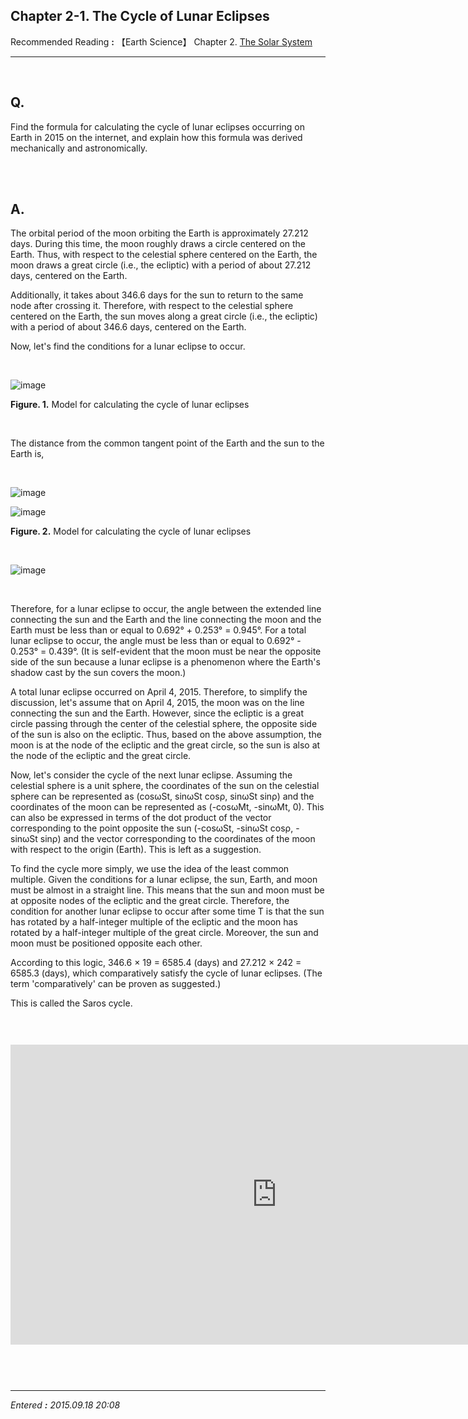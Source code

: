 ## **Chapter 2-1. The Cycle of Lunar Eclipses** 

Recommended Reading **:** 【Earth Science】 Chapter 2. [The Solar System](https://jb243.github.io/pages/345)

---

<br>

## **Q.** 

Find the formula for calculating the cycle of lunar eclipses occurring on Earth in 2015 on the internet, and explain how this formula was derived mechanically and astronomically.

<br>

<br>

## **A.**

The orbital period of the moon orbiting the Earth is approximately 27.212 days. During this time, the moon roughly draws a circle centered on the Earth. Thus, with respect to the celestial sphere centered on the Earth, the moon draws a great circle (i.e., the ecliptic) with a period of about 27.212 days, centered on the Earth.

Additionally, it takes about 346.6 days for the sun to return to the same node after crossing it. Therefore, with respect to the celestial sphere centered on the Earth, the sun moves along a great circle (i.e., the ecliptic) with a period of about 346.6 days, centered on the Earth.

Now, let's find the conditions for a lunar eclipse to occur.

<br>

![image](https://github.com/user-attachments/assets/af6c2ddf-341f-4f76-afcd-89abe06a9304)

**Figure. 1.** Model for calculating the cycle of lunar eclipses

<br>

The distance from the common tangent point of the Earth and the sun to the Earth is,

<br>

![image](https://github.com/user-attachments/assets/53aea664-8635-498d-8e5d-b4db6db6355b)

![image](https://github.com/user-attachments/assets/f863441f-f6dc-4a54-b388-0ca9b9fe4447)

**Figure. 2.** Model for calculating the cycle of lunar eclipses

<br>

![image](https://github.com/user-attachments/assets/bfa2d0ce-1bc3-4e16-95bd-e2a26d6f39f9)

<br>

Therefore, for a lunar eclipse to occur, the angle between the extended line connecting the sun and the Earth and the line connecting the moon and the Earth must be less than or equal to 0.692° + 0.253° = 0.945°. For a total lunar eclipse to occur, the angle must be less than or equal to 0.692° - 0.253° = 0.439°. (It is self-evident that the moon must be near the opposite side of the sun because a lunar eclipse is a phenomenon where the Earth's shadow cast by the sun covers the moon.)

A total lunar eclipse occurred on April 4, 2015. Therefore, to simplify the discussion, let's assume that on April 4, 2015, the moon was on the line connecting the sun and the Earth. However, since the ecliptic is a great circle passing through the center of the celestial sphere, the opposite side of the sun is also on the ecliptic. Thus, based on the above assumption, the moon is at the node of the ecliptic and the great circle, so the sun is also at the node of the ecliptic and the great circle.

Now, let's consider the cycle of the next lunar eclipse. Assuming the celestial sphere is a unit sphere, the coordinates of the sun on the celestial sphere can be represented as (cosωSt, sinωSt cosρ, sinωSt sinρ) and the coordinates of the moon can be represented as (-cosωMt, -sinωMt, 0). This can also be expressed in terms of the dot product of the vector corresponding to the point opposite the sun (-cosωSt, -sinωSt cosρ, -sinωSt sinρ) and the vector corresponding to the coordinates of the moon with respect to the origin (Earth). This is left as a suggestion.

To find the cycle more simply, we use the idea of the least common multiple. Given the conditions for a lunar eclipse, the sun, Earth, and moon must be almost in a straight line. This means that the sun and moon must be at opposite nodes of the ecliptic and the great circle. Therefore, the condition for another lunar eclipse to occur after some time T is that the sun has rotated by a half-integer multiple of the ecliptic and the moon has rotated by a half-integer multiple of the great circle. Moreover, the sun and moon must be positioned opposite each other.

According to this logic, 346.6 × 19 = 6585.4 (days) and 27.212 × 242 = 6585.3 (days), which comparatively satisfy the cycle of lunar eclipses. (The term 'comparatively' can be proven as suggested.)

This is called the Saros cycle.

<p style="text-align: justify; clear: none; float: none; line-height: 2;" data-ke-size="size16"><span style="font-family: Arial; font-size: 11pt; color: #000000;">&nbsp;</span></p>
<p><iframe src="https://www.youtube.com/embed/oZIMzAAYhXA" width="852" height="480" frameborder="0" allowfullscreen=""></iframe></p>
<p style="text-align: justify; line-height: 2; margin-bottom: 0px;" data-ke-size="size16">&nbsp;</p>

<br>

---

_Entered **:** 2015.09.18 20:08_
